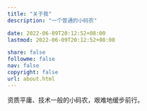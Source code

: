 ```yaml
---
title: "关于我"
description: "一个普通的小码农"

date: 2022-06-09T20:12:52+08:00
lastmod: 2022-06-09T20:12:52+08:00

share: false
followme: false
nav: false
copyright: false
url: about.html
---
```


资质平庸、技术一般的小码农，艰难地缓步前行。